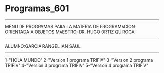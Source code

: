 # Programas_601
_______________________________________________________________________________
MENU DE PROGRAMAS PARA LA MATERIA DE PROGRAMACION ORIENTADA A OBJETOS
MAESTRO: DR. HUGO ORTIZ QUIROGA
_______________________________________________________________________________
ALUMNO:GARCIA RANGEL IAN SAUL
_______________________________________________________________________________
1-"HOLA MUNDO"
2-"Version 1 programa TRIFIV"
3-"Version 2 programa TRIFIV"
4-"Version 3 programa TRIFIV"
5-"Version 4 programa TRIFIV"